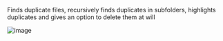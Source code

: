 Finds duplicate files, recursively finds duplicates in subfolders, highlights duplicates and gives an option to delete them at will

![image](https://github.com/FomkaExe/DeleteDuplicatedFiles/assets/57717316/cf48935d-2e18-4a51-9e69-af7d0857fbda)
